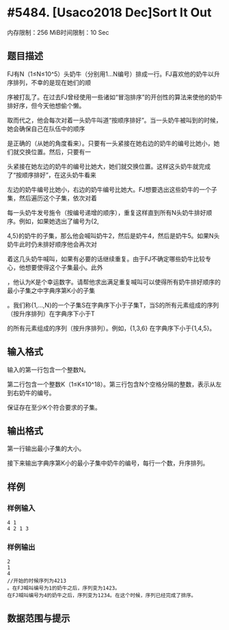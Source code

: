 # #5484. [Usaco2018 Dec]Sort It Out

内存限制：256 MiB时间限制：10 Sec

## 题目描述

FJ有N（1&le;N&le;10^5）头奶牛（分别用1&hellip;N编号）排成一行。FJ喜欢他的奶牛以升序排列，不幸的是现在她们的顺

序被打乱了。在过去FJ曾经使用一些诸如&ldquo;冒泡排序&rdquo;的开创性的算法来使他的奶牛排好序，但今天他想偷个懒。

取而代之，他会每次对着一头奶牛叫道&ldquo;按顺序排好&rdquo;。当一头奶牛被叫到的时候，她会确保自己在队伍中的顺序

是正确的（从她的角度看来）。只要有一头紧接在她右边的奶牛的编号比她小，她们就交换位置。然后，只要有一

头紧接在她左边的奶牛的编号比她大，她们就交换位置。这样这头奶牛就完成了&ldquo;按顺序排好&rdquo;，在这头奶牛看来

左边的奶牛编号比她小，右边的奶牛编号比她大。FJ想要选出这些奶牛的一个子集，然后遍历这个子集，依次对着

每一头奶牛发号施令（按编号递增的顺序），重复这样直到所有N头奶牛排好顺序。例如，如果她选出了编号为{2,

4,5}的奶牛的子集，那么他会喊叫奶牛2，然后是奶牛4，然后是奶牛5。如果N头奶牛此时仍未排好顺序他会再次对

着这几头奶牛喊叫，如果有必要的话继续重复。由于FJ不确定哪些奶牛比较专心，他想要使得这个子集最小。此外

，他认为K是个幸运数字。请帮他求出满足重复喊叫可以使得所有奶牛排好顺序的最小子集之中字典序第K小的子集

。我们称{1,&hellip;,N}的一个子集S在字典序下小于子集T，当S的所有元素组成的序列（按升序排列）在字典序下小于T

的所有元素组成的序列（按升序排列）。例如，{1,3,6} 在字典序下小于{1,4,5}。

## 输入格式

输入的第一行包含一个整数N。

第二行包含一个整数K（1&le;K&le;10^18）。第三行包含N个空格分隔的整数，表示从左到右奶牛的编号。

保证存在至少K个符合要求的子集。

## 输出格式

第一行输出最小子集的大小。

接下来输出字典序第K小的最小子集中奶牛的编号，每行一个数，升序排列。

## 样例

### 样例输入

    
    4 1
    4 2 1 3
    

### 样例输出

    
    2
    1
    4
    //开始的时候序列为4213
    。在FJ喊叫编号为1的奶牛之后，序列变为1423。
    在FJ喊叫编号为4的奶牛之后，序列变为1234。在这个时候，序列已经完成了排序。 
    

## 数据范围与提示
